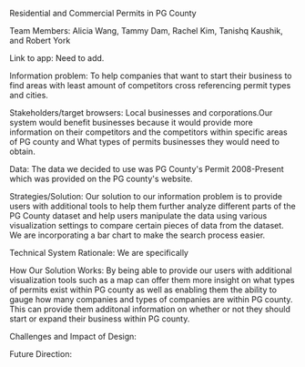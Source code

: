 Residential and Commercial Permits in PG County

Team Members: Alicia Wang, Tammy Dam, Rachel Kim, Tanishq Kaushik, and Robert York

Link to app: Need to add.

Information problem: To help companies that want to start their business to find areas with least amount of competitors cross referencing permit types and cities.

Stakeholders/target browsers: Local businesses and corporations.Our system would benefit businesses because it would provide more information on their competitors and the competitors within specific areas of PG county and What types of permits businesses they would need to obtain.

Data: The data we decided to use was PG County's Permit 2008-Present which was provided on the PG county's website.

Strategies/Solution: Our solution to our information problem is to provide users with additional tools to help them further analyze different parts of the PG County dataset and help users manipulate the data using various visualization settings to compare certain pieces of data from the dataset. We are incorporating a bar chart to make the search process easier. 

Technical System Rationale: We are specifically 

How Our Solution Works: By being able to provide our users with additional visualization tools such as a map can offer them more insight on what types of permits exist within PG county as well as enabling them the ability to gauge how many companies and types of companies are within PG county. This can provide them additonal information on whether or not they should start or expand their business within PG county. 

Challenges and Impact of Design: 

Future Direction: 
